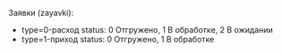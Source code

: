 Заявки (zayavki):
 - type=0-расход
	status: 0 Отгружено, 1 В обработке, 2 В ожидании
 - type=1-приход
	status: 0 Отгружено, 1 В обработке


